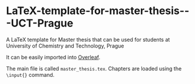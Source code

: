 # LaTeX-template-for-master-thesis---UCT-Prague
A LaTeX template for Master thesis that can be used for students at University of Chemistry and Technology, Prague

It can be easily imported into [Overleaf](https://www.overleaf.com/).

The main file is called `master_thesis.tex`. Chapters are loaded using the `\input{}` command.
